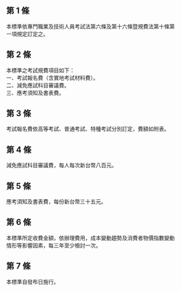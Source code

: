 第 1 條
-------
本標準依專門職業及技術人員考試法第六條及第十六條暨規費法第十條第  
一項規定訂定之。

第 2 條
-------
本標準之考試規費項目如下：  
一、考試報名費（含實地考試材料費）。  
二、減免應試科目審議費。  
三、應考須知及書表費。

第 3 條
-------
考試報名費依高等考試、普通考試、特種考試分別訂定，費額如附表。

第 4 條
-------
減免應試科目審議費，每人每次新台幣八百元。

第 5 條
-------
應考須知及書表費，每份新台幣三十五元。

第 6 條
-------
本標準所定收費金額，依辦理費用，成本變動趨勢及消費者物價指數變動  
情形等影響因素，每三年至少檢討一次。

第 7 條
-------
本標準自發布日施行。

